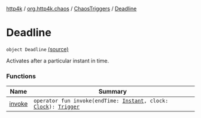 [http4k](../../../index.md) / [org.http4k.chaos](../../index.md) / [ChaosTriggers](../index.md) / [Deadline](./index.md)

# Deadline

`object Deadline` [(source)](https://github.com/http4k/http4k/blob/master/http4k-testing-chaos/src/main/kotlin/org/http4k/chaos/ChaosTriggers.kt#L91)

Activates after a particular instant in time.

### Functions

| Name | Summary |
|---|---|
| [invoke](invoke.md) | `operator fun invoke(endTime: `[`Instant`](https://docs.oracle.com/javase/9/docs/api/java/time/Instant.html)`, clock: `[`Clock`](https://docs.oracle.com/javase/9/docs/api/java/time/Clock.html)`): `[`Trigger`](../../-trigger.md) |
